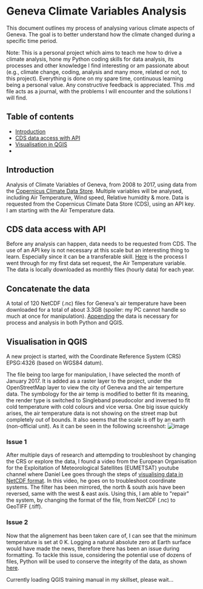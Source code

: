 # Geneva Climate Variables Analysis
This document outlines my process of analysing various climate aspects of Geneva. 
The goal is to better understand how the climate changed during a specific time period.

Note: This is a personal project which aims to teach me how to drive a climate analysis, hone my Python coding skills for data analysis, its processes and other knowledge I find interesting or am passionate about (e.g., climate change, coding, analysis and many more, related or not, to this project). Everything is done on my spare time, continuous learning being a personal value. Any constructive feedback is appreciated. This .md file acts as a journal, with the problems I will encounter and the solutions I will find.


## Table of contents

- [Introduction](#introduction)
- [CDS data access with API](#cds-data-access-with-api)
- [Visualisation in QGIS](#visualisation-with-qgis)
- 

## Introduction
Analysis of Climate Variables of Geneva, from 2008 to 2017, using data from the [Copernicus Climate Data Store](https://cds.climate.copernicus.eu/cdsapp#!/dataset/sis-urban-climate-cities?tab=overview).
Multiple variables will be analysed, including Air Temperature, Wind speed, Relative humidity & more.
Data is requested from the Copernicus Climate Data Store (CDS), using an API key.
I am starting with the Air Temperature data. 

## CDS data access with API
Before any analysis can happen, data needs to be requested from CDS. The use of an API key is not necessary at this scale but an interesting thing to learn. Especially since it can be a transferable skill.
[Here](https://github.com/KemanGstl/European-Cities-Climate-Variable-Analysis/blob/main/CDS_Data_Access_With_API.md) is the process I went through for my first data set request, the Air Temperature variable.
The data is locally downloaded as monthly files (hourly data) for each year. 

## Concatenate the data
A total of 120 NetCDF (.nc) files for Geneva's air temperature have been downloaded for a total of about 3.3GB (spoiler: my PC cannot handle so much at once for manipulation). [Appending](https://github.com/KemanGstl/Geneva-Climate-Variables-Analysis/blob/main/AirTempAppend.py) the data is necessary for process and analysis in both Python and QGIS.

## Visualisation in QGIS
A new project is started, with the Coordinate Reference System (CRS) EPSG:4326 (based on WGS84 datum).

The file being too large for manipulation, I have selected the month of January 2017. It is added as a raster layer to the project, under the OpenStreetMap layer to view the city of Geneva and the air temperture data. The symbology for the air temp is modified to better fit its meaning, the render type is switched to Singleband pseudocolor and inversed to fit cold temperature with cold colours and vice versa.
One big issue quickly arises, the air temperature data is not showing on the street map but completely out of bounds. It also seems that the scale is off by an earth (non-official unit). As it can be seen in the following screenshot:
![image](https://github.com/KemanGstl/Geneva-Climate-Variables-Analysis/assets/146002850/51e201b4-b036-4627-a0fe-6a90a625c18e)


### Issue 1
After multiple days of research and attempding to troubleshoot by changing the CRS or explore the data, I found a video from the European Organisation for the Exploitation of Meteorological Satellites (EUMETSAT) youtube channel where Daniel Lee goes through the steps of [visualising data in NetCDF format](https://www.youtube.com/watch?v=XqoetylQAIY).
In this video, he goes on to troubleshoot coordinate systems. The filter has been mirrored, the north & south axis have been reversed, same with the west & east axis. Using this, I am able to "repair" the system, by changing the format of the file, from NetCDF (.nc) to GeoTIFF (.tiff).

### Issue 2
Now that the alignement has been taken care of, I can see that the minimum temperature is set at 0 K. Logging a natural absolute zero at Earth surface would have made the news, therefore there has been an issue during formatting.
To tackle this issue, considering the potential use of dozens of files, Python will be used to conserve the integrity of the data, as shown [here]().

Currently loading QGIS training manual in my skillset, please wait...




